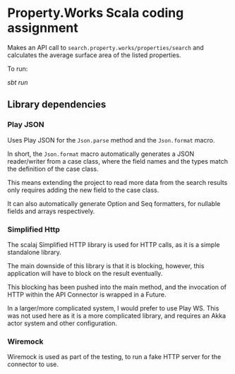 # Property.Works Scala coding assignment

Makes an API call to `search.property.works/properties/search` and calculates the average surface area of the listed properties.

To run:

_sbt run_

## Library dependencies

### Play JSON
Uses Play JSON for the `Json.parse` method and the `Json.format` macro.

In short, the `Json.format` macro automatically generates a JSON reader/writer from a case class, where the field names and the types match the definition of the case class.

This means extending the project to read more data from the search results only requires adding the new field to the case class.

It can also automatically generate Option and Seq formatters, for nullable fields and arrays respectively.

### Simplified Http
The scalaj Simplified HTTP library is used for HTTP calls, as it is a simple standalone library. 

The main downside of this library is that it is blocking, however, this application will have to block on the result eventually.

This blocking has been pushed into the main method, and the invocation of HTTP within the API Connector is wrapped in a Future.

In a larger/more complicated system, I would prefer to use Play WS. This was not used here as it is a more complicated library, and requires an Akka actor system and other configuration.

### Wiremock
Wiremock is used as part of the testing, to run a fake HTTP server for the connector to use.
